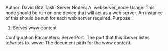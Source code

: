 Author: David Gitz
Task: Server
Nodes:
A. webserver_node
Usage: This node should be run on one device that will act as a web server.  An instance of this should be run for each web server required.
Purpose:
1. Serves www content

Configuration Parameters:
ServerPort: The port that this Server listes to/writes to.
www: The document path for the www content.